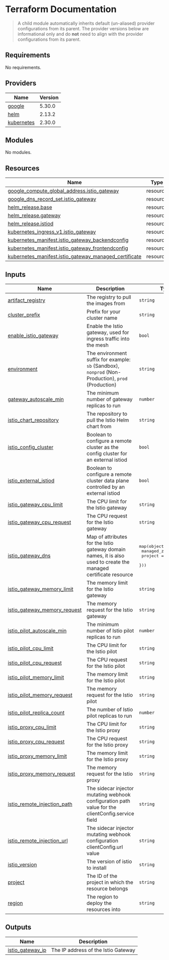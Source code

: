 # Terraform Documentation

> A child module automatically inherits default (un-aliased) provider configurations from its parent. The provider versions below are informational only and do **not** need to align with the provider configurations from its parent.

<!-- BEGINNING OF PRE-COMMIT-TERRAFORM DOCS HOOK -->
## Requirements

No requirements.

## Providers

| Name | Version |
|------|---------|
| <a name="provider_google"></a> [google](#provider\_google) | 5.30.0 |
| <a name="provider_helm"></a> [helm](#provider\_helm) | 2.13.2 |
| <a name="provider_kubernetes"></a> [kubernetes](#provider\_kubernetes) | 2.30.0 |

## Modules

No modules.

## Resources

| Name | Type |
|------|------|
| [google_compute_global_address.istio_gateway](https://registry.terraform.io/providers/hashicorp/google/latest/docs/resources/compute_global_address) | resource |
| [google_dns_record_set.istio_gateway](https://registry.terraform.io/providers/hashicorp/google/latest/docs/resources/dns_record_set) | resource |
| [helm_release.base](https://registry.terraform.io/providers/hashicorp/helm/latest/docs/resources/release) | resource |
| [helm_release.gateway](https://registry.terraform.io/providers/hashicorp/helm/latest/docs/resources/release) | resource |
| [helm_release.istiod](https://registry.terraform.io/providers/hashicorp/helm/latest/docs/resources/release) | resource |
| [kubernetes_ingress_v1.istio_gateway](https://registry.terraform.io/providers/hashicorp/kubernetes/latest/docs/resources/ingress_v1) | resource |
| [kubernetes_manifest.istio_gateway_backendconfig](https://registry.terraform.io/providers/hashicorp/kubernetes/latest/docs/resources/manifest) | resource |
| [kubernetes_manifest.istio_gateway_frontendconfig](https://registry.terraform.io/providers/hashicorp/kubernetes/latest/docs/resources/manifest) | resource |
| [kubernetes_manifest.istio_gateway_managed_certificate](https://registry.terraform.io/providers/hashicorp/kubernetes/latest/docs/resources/manifest) | resource |

## Inputs

| Name | Description | Type | Default | Required |
|------|-------------|------|---------|:--------:|
| <a name="input_artifact_registry"></a> [artifact\_registry](#input\_artifact\_registry) | The registry to pull the images from | `string` | `"us-docker.pkg.dev/plt-lz-services-tf79-prod/platform-docker-virtual"` | no |
| <a name="input_cluster_prefix"></a> [cluster\_prefix](#input\_cluster\_prefix) | Prefix for your cluster name | `string` | n/a | yes |
| <a name="input_enable_istio_gateway"></a> [enable\_istio\_gateway](#input\_enable\_istio\_gateway) | Enable the Istio gateway, used for ingress traffic into the mesh | `bool` | `false` | no |
| <a name="input_environment"></a> [environment](#input\_environment) | The environment suffix for example: `sb` (Sandbox), `nonprod` (Non-Production), `prod` (Production) | `string` | `"sb"` | no |
| <a name="input_gateway_autoscale_min"></a> [gateway\_autoscale\_min](#input\_gateway\_autoscale\_min) | The minimum number of gateway replicas to run | `number` | `1` | no |
| <a name="input_istio_chart_repository"></a> [istio\_chart\_repository](#input\_istio\_chart\_repository) | The repository to pull the Istio Helm chart from | `string` | `"https://istio-release.storage.googleapis.com/charts"` | no |
| <a name="input_istio_config_cluster"></a> [istio\_config\_cluster](#input\_istio\_config\_cluster) | Boolean to configure a remote cluster as the config cluster for an external istiod | `bool` | `false` | no |
| <a name="input_istio_external_istiod"></a> [istio\_external\_istiod](#input\_istio\_external\_istiod) | Boolean to configure a remote cluster data plane controlled by an external istiod | `bool` | `false` | no |
| <a name="input_istio_gateway_cpu_limit"></a> [istio\_gateway\_cpu\_limit](#input\_istio\_gateway\_cpu\_limit) | The CPU limit for the Istio gateway | `string` | `"2000m"` | no |
| <a name="input_istio_gateway_cpu_request"></a> [istio\_gateway\_cpu\_request](#input\_istio\_gateway\_cpu\_request) | The CPU request for the Istio gateway | `string` | `"100m"` | no |
| <a name="input_istio_gateway_dns"></a> [istio\_gateway\_dns](#input\_istio\_gateway\_dns) | Map of attributes for the Istio gateway domain names, it is also used to create the managed certificate resource | <pre>map(object({<br>    managed_zone = string<br>    project      = string<br>  }))</pre> | `{}` | no |
| <a name="input_istio_gateway_memory_limit"></a> [istio\_gateway\_memory\_limit](#input\_istio\_gateway\_memory\_limit) | The memory limit for the Istio gateway | `string` | `"1024Mi"` | no |
| <a name="input_istio_gateway_memory_request"></a> [istio\_gateway\_memory\_request](#input\_istio\_gateway\_memory\_request) | The memory request for the Istio gateway | `string` | `"128Mi"` | no |
| <a name="input_istio_pilot_autoscale_min"></a> [istio\_pilot\_autoscale\_min](#input\_istio\_pilot\_autoscale\_min) | The minimum number of Istio pilot replicas to run | `number` | `1` | no |
| <a name="input_istio_pilot_cpu_limit"></a> [istio\_pilot\_cpu\_limit](#input\_istio\_pilot\_cpu\_limit) | The CPU limit for the Istio pilot | `string` | `"1000m"` | no |
| <a name="input_istio_pilot_cpu_request"></a> [istio\_pilot\_cpu\_request](#input\_istio\_pilot\_cpu\_request) | The CPU request for the Istio pilot | `string` | `"500m"` | no |
| <a name="input_istio_pilot_memory_limit"></a> [istio\_pilot\_memory\_limit](#input\_istio\_pilot\_memory\_limit) | The memory limit for the Istio pilot | `string` | `"4096Mi"` | no |
| <a name="input_istio_pilot_memory_request"></a> [istio\_pilot\_memory\_request](#input\_istio\_pilot\_memory\_request) | The memory request for the Istio pilot | `string` | `"2048Mi"` | no |
| <a name="input_istio_pilot_replica_count"></a> [istio\_pilot\_replica\_count](#input\_istio\_pilot\_replica\_count) | The number of Istio pilot replicas to run | `number` | `1` | no |
| <a name="input_istio_proxy_cpu_limit"></a> [istio\_proxy\_cpu\_limit](#input\_istio\_proxy\_cpu\_limit) | The CPU limit for the Istio proxy | `string` | `"2000m"` | no |
| <a name="input_istio_proxy_cpu_request"></a> [istio\_proxy\_cpu\_request](#input\_istio\_proxy\_cpu\_request) | The CPU request for the Istio proxy | `string` | `"100m"` | no |
| <a name="input_istio_proxy_memory_limit"></a> [istio\_proxy\_memory\_limit](#input\_istio\_proxy\_memory\_limit) | The memory limit for the Istio proxy | `string` | `"1024Mi"` | no |
| <a name="input_istio_proxy_memory_request"></a> [istio\_proxy\_memory\_request](#input\_istio\_proxy\_memory\_request) | The memory request for the Istio proxy | `string` | `"128Mi"` | no |
| <a name="input_istio_remote_injection_path"></a> [istio\_remote\_injection\_path](#input\_istio\_remote\_injection\_path) | The sidecar injector mutating webhook configuration path value for the clientConfig.service field | `string` | `"/inject"` | no |
| <a name="input_istio_remote_injection_url"></a> [istio\_remote\_injection\_url](#input\_istio\_remote\_injection\_url) | The sidecar injector mutating webhook configuration clientConfig.url value | `string` | `""` | no |
| <a name="input_istio_version"></a> [istio\_version](#input\_istio\_version) | The version of istio to install | `string` | `"1.22.0"` | no |
| <a name="input_project"></a> [project](#input\_project) | The ID of the project in which the resource belongs | `string` | n/a | yes |
| <a name="input_region"></a> [region](#input\_region) | The region to deploy the resources into | `string` | n/a | yes |

## Outputs

| Name | Description |
|------|-------------|
| <a name="output_istio_gateway_ip"></a> [istio\_gateway\_ip](#output\_istio\_gateway\_ip) | The IP address of the Istio Gateway |
<!-- END OF PRE-COMMIT-TERRAFORM DOCS HOOK -->
